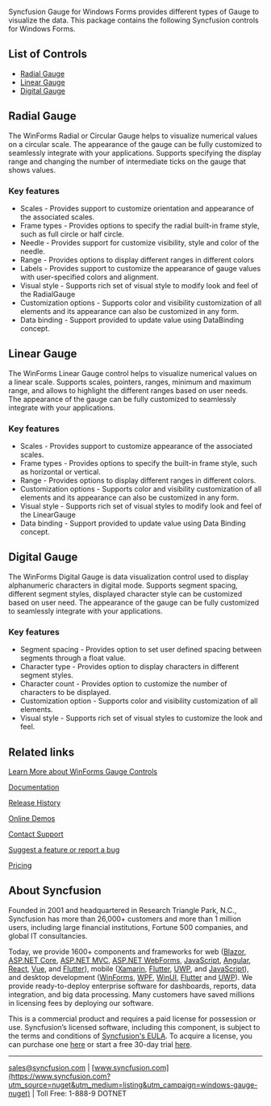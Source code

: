Syncfusion Gauge for Windows Forms provides different types of Gauge to visualize the data. This package contains the following Syncfusion controls for Windows Forms.

## List of Controls

* [Radial Gauge](https://www.syncfusion.com/winforms-ui-controls/radial-gauge?utm_source=nuget&utm_medium=listing&utm_campaign=windows-gauge-nuget)
* [Linear Gauge](https://www.syncfusion.com/winforms-ui-controls/linear-gauge?utm_source=nuget&utm_medium=listing&utm_campaign=windows-gauge-nuget)
* [Digital Gauge](https://www.syncfusion.com/winforms-ui-controls/digital-gauge?utm_source=nuget&utm_medium=listing&utm_campaign=windows-gauge-nuget)

## Radial Gauge

The WinForms Radial or Circular Gauge helps to visualize numerical values on a circular scale. The appearance of the gauge can be fully customized to seamlessly integrate with your applications. Supports specifying the display range and changing the number of intermediate ticks on the gauge that shows values.

### Key features

* Scales - Provides support to customize orientation and appearance of the associated scales.
* Frame types - Provides options to specify the radial built-in frame style, such as full circle or half circle.
* Needle - Provides support for customize visibility, style and color of the needle.
* Range - Provides options to display different ranges in different colors
* Labels - Provides support to customize the appearance of gauge values with user-specified colors and alignment.
* Visual style - Supports rich set of visual style to modify look and feel of the RadialGauge
* Customization options - Supports color and visibility customization of all elements and its appearance can also be customized in any form.
* Data binding - Support provided to update value using DataBinding concept.

## Linear Gauge

The WinForms Linear Gauge control helps to visualize numerical values on a linear scale. Supports scales, pointers, ranges, minimum and maximum range, and allows to highlight the different ranges based on user needs. The appearance of the gauge can be fully customized to seamlessly integrate with your applications.

### Key features

* Scales - Provides support to customize appearance of the associated scales.
* Frame types - Provides options to specify the built-in frame style, such as horizontal or vertical.
* Range - Provides options to display different ranges in different colors.
* Customization options - Supports color and visibility customization of all elements and its appearance can also be customized in any form.
* Visual style - Supports rich set of visual styles to modify look and feel of the LinearGauge
* Data binding - Support provided to update value using Data Binding concept.

## Digital Gauge

The WinForms Digital Gauge is data visualization control used to display alphanumeric characters in digital mode. Supports segment spacing, different segment styles, displayed character style can be customized based on user need. The appearance of the gauge can be fully customized to seamlessly integrate with your applications.

### Key features

* Segment spacing - Provides option to set user defined spacing between segments through a float value.
* Character type - Provides option to display characters in different segment styles.
* Character count - Provides option to customize the number of characters to be displayed.
* Customization option - Supports color and visibility customization of all elements.
* Visual style - Supports rich set of visual styles to customize the look and feel.

## Related links
[Learn More about WinForms Gauge Controls](https://www.syncfusion.com/winforms-ui-controls?utm_source=nuget&utm_medium=listing&utm_campaign=windows-gauge-nuget)

[Documentation](https://help.syncfusion.com/windowsforms/gauge/overview?utm_source=nuget&utm_medium=listing&utm_campaign=windows-gauge-nuget)

[Release History](https://help.syncfusion.com/windowsforms/release-notes/v19.4.0.56?utm_source=nuget&utm_medium=listing&utm_campaign=windows-gauge-nuget)

[Online Demos](https://github.com/syncfusion/winforms-demos/?utm_source=nuget&utm_medium=listing&utm_campaign=windows-gauge-nuget)

[Contact Support](https://www.syncfusion.com/support/directtrac/incidents/newincident/?utm_source=nuget&utm_medium=listing&utm_campaign=windows-gauge-nuget)

[Suggest a feature or report a bug](https://www.syncfusion.com/feedback/winforms?utm_source=nuget&utm_medium=listing&utm_campaign=windows-gauge-nuget)

[Pricing](https://www.syncfusion.com/sales/products/windowsforms?utm_source=nuget&utm_medium=listing&utm_campaign=windows-gauge-nuget)

## About Syncfusion
Founded in 2001 and headquartered in Research Triangle Park, N.C., Syncfusion has more than 26,000+ customers and more than 1 million users, including large financial institutions, Fortune 500 companies, and global IT consultancies.

Today, we provide 1600+ components and frameworks for web ([Blazor](https://www.syncfusion.com/blazor-components?utm_source=nuget&utm_medium=listing&utm_campaign=windows-gauge-nuget), [ASP.NET Core](https://www.syncfusion.com/aspnet-core-ui-controls?utm_source=nuget&utm_medium=listing&utm_campaign=windows-gauge-nuget), [ASP.NET MVC](https://www.syncfusion.com/aspnet-mvc-ui-controls?utm_source=nuget&utm_medium=listing&utm_campaign=windows-gauge-nuget), [ASP.NET WebForms](https://www.syncfusion.com/jquery/aspnet-webforms-ui-controls?utm_source=nuget&utm_medium=listing&utm_campaign=windows-gauge-nuget), [JavaScript](https://www.syncfusion.com/javascript-ui-controls?utm_source=nuget&utm_medium=listing&utm_campaign=windows-gauge-nuget), [Angular](https://www.syncfusion.com/angular-ui-components?utm_source=nuget&utm_medium=listing&utm_campaign=windows-gauge-nuget), [React](https://www.syncfusion.com/react-ui-components?utm_source=nuget&utm_medium=listing&utm_campaign=windows-gauge-nuget), [Vue](https://www.syncfusion.com/vue-ui-components?utm_source=nuget&utm_medium=listing&utm_campaign=windows-gauge-nuget), and [Flutter](https://www.syncfusion.com/flutter-widgets?utm_source=nuget&utm_medium=listing&utm_campaign=windows-gauge-nuget)), mobile ([Xamarin](https://www.syncfusion.com/xamarin-ui-controls?utm_source=nuget&utm_medium=listing&utm_campaign=windows-gauge-nuget), [Flutter](https://www.syncfusion.com/flutter-widgets?utm_source=nuget&utm_medium=listing&utm_campaign=windows-gauge-nuget), [UWP](https://www.syncfusion.com/uwp-ui-controls?utm_source=nuget&utm_medium=listing&utm_campaign=windows-gauge-nuget), and [JavaScript](https://www.syncfusion.com/javascript-ui-controls?utm_source=nuget&utm_medium=listing&utm_campaign=windows-gauge-nuget)), and desktop development ([WinForms](https://www.syncfusion.com/winforms-ui-controls?utm_source=nuget&utm_medium=listing&utm_campaign=windows-gauge-nuget), [WPF](https://www.syncfusion.com/wpf-ui-controls?utm_source=nuget&utm_medium=listing&utm_campaign=windows-gauge-nuget), [WinUI](https://www.syncfusion.com/winui-controls?utm_source=nuget&utm_medium=listing&utm_campaign=windows-gauge-nuget), [Flutter](https://www.syncfusion.com/flutter-widgets?utm_source=nuget&utm_medium=listing&utm_campaign=windows-gauge-nuget) and [UWP](https://www.syncfusion.com/uwp-ui-controls?utm_source=nuget&utm_medium=listing&utm_campaign=windows-gauge-nuget)). We provide ready-to-deploy enterprise software for dashboards, reports, data integration, and big data processing. Many customers have saved millions in licensing fees by deploying our software.


This is a commercial product and requires a paid license for possession or use. Syncfusion’s licensed software, including this component, is subject to the terms and conditions of [Syncfusion's EULA](https://www.syncfusion.com/eula/es/?utm_source=nuget&utm_medium=listing&utm_campaign=windows-gauge-nuget). To acquire a license, you can purchase one [here]( https://www.syncfusion.com/sales/products/windowsforms?utm_source=nuget&utm_medium=listing&utm_campaign=windows-gauge-nuget) or start a free 30-day trial [here](https://www.syncfusion.com/account/manage-trials/start-trials?utm_source=nuget&utm_medium=listing&utm_campaign=windows-gauge-nuget).

___

[sales@syncfusion.com](mailto:sales@syncfusion.com?Subject=Syncfusion%20Notifications%20WinUI-%20NuGet) | [www.syncfusion.com](https://www.syncfusion.com?utm_source=nuget&utm_medium=listing&utm_campaign=windows-gauge-nuget) | Toll Free: 1-888-9 DOTNET


